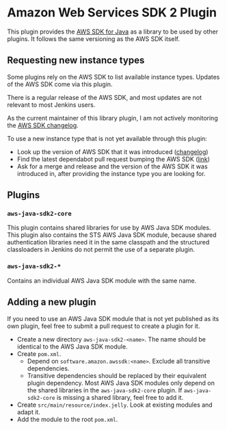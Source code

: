 # Amazon Web Services SDK 2 Plugin

This plugin provides the [AWS SDK for Java](https://aws.amazon.com/sdk-for-java/) as a library to be used by other plugins. It follows the same versioning as the AWS SDK itself.

## Requesting new instance types

Some plugins rely on the AWS SDK to list available instance types. Updates of the AWS SDK come via this plugin.

There is a regular release of the AWS SDK, and most updates are not relevant to most Jenkins users.

As the current maintainer of this library plugin, I am not actively monitoring the [AWS SDK changelog](https://github.com/aws/aws-sdk-java/blob/master/CHANGELOG.md/).

To use a new instance type that is not yet available through this plugin:

* Look up the version of AWS SDK that it was introduced ([changelog](https://github.com/aws/aws-sdk-java-v2/blob/master/CHANGELOG.md))
* Find the latest dependabot pull request bumping the AWS SDK ([link](https://github.com/jenkinsci/aws-java-sdk2-plugin/pulls?q=is:pr+is:open+sort:updated-desc+revision/))
* Ask for a merge and release and the version of the AWS SDK it was introduced in, after providing the instance type you are looking for.

## Plugins

### `aws-java-sdk2-core`

This plugin contains shared libraries for use by AWS Java SDK modules.
This plugin also contains the STS AWS Java SDK module, because shared authentication libraries need it in the same classpath and the structured classloaders in Jenkins do not permit the use of a separate plugin.

### `aws-java-sdk2-*`

Contains an individual AWS Java SDK module with the same name.

## Adding a new plugin

If you need to use an AWS Java SDK module that is not yet published as its own plugin, feel free to submit a pull request to create a plugin for it.

* Create a new directory `aws-java-sdk2-<name>`. The name should be identical to the AWS Java SDK module.
* Create `pom.xml`.
  * Depend on `software.amazon.awssdk:<name>`. Exclude all transitive dependencies.
  * Transitive dependencies should be replaced by their equivalent plugin dependency. Most AWS Java SDK modules only depend on the shared libraries in the `aws-java-sdk2-core` plugin. If `aws-java-sdk2-core` is missing a shared library, feel free to add it.
* Create `src/main/resource/index.jelly`. Look at existing modules and adapt it.
* Add the module to the root `pom.xml`.
